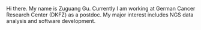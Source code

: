 Hi there. My name is Zuguang Gu. Currently I am working at German Cancer Research Center (DKFZ) as a postdoc. 
My major interest includes NGS data analysis and software development.


<p style='text-align:center'>
<script type=\"text/javascript\">
          Math.random() < 0.5 ? document.write(\"<img style='width:500px' src='image/image1.jpg' />\") 
                              : document.write(\"<img style='width:500px' src='image/image2.jpg' />\") ;
</script>
</p>
